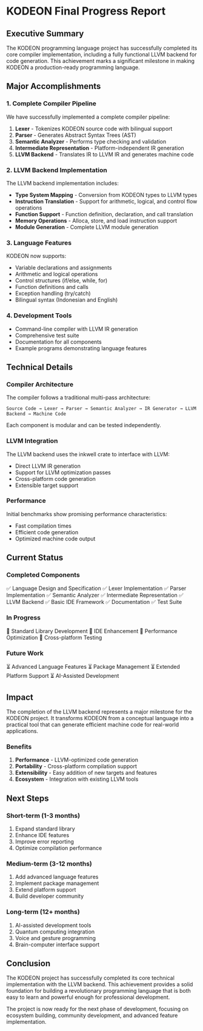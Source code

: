 # KODEON Final Progress Report

## Executive Summary

The KODEON programming language project has successfully completed its core compiler implementation, including a fully functional LLVM backend for code generation. This achievement marks a significant milestone in making KODEON a production-ready programming language.

## Major Accomplishments

### 1. Complete Compiler Pipeline

We have successfully implemented a complete compiler pipeline:

1. **Lexer** - Tokenizes KODEON source code with bilingual support
2. **Parser** - Generates Abstract Syntax Trees (AST)
3. **Semantic Analyzer** - Performs type checking and validation
4. **Intermediate Representation** - Platform-independent IR generation
5. **LLVM Backend** - Translates IR to LLVM IR and generates machine code

### 2. LLVM Backend Implementation

The LLVM backend implementation includes:

- **Type System Mapping** - Conversion from KODEON types to LLVM types
- **Instruction Translation** - Support for arithmetic, logical, and control flow operations
- **Function Support** - Function definition, declaration, and call translation
- **Memory Operations** - Alloca, store, and load instruction support
- **Module Generation** - Complete LLVM module generation

### 3. Language Features

KODEON now supports:

- Variable declarations and assignments
- Arithmetic and logical operations
- Control structures (if/else, while, for)
- Function definitions and calls
- Exception handling (try/catch)
- Bilingual syntax (Indonesian and English)

### 4. Development Tools

- Command-line compiler with LLVM IR generation
- Comprehensive test suite
- Documentation for all components
- Example programs demonstrating language features

## Technical Details

### Compiler Architecture

The compiler follows a traditional multi-pass architecture:

```
Source Code → Lexer → Parser → Semantic Analyzer → IR Generator → LLVM Backend → Machine Code
```

Each component is modular and can be tested independently.

### LLVM Integration

The LLVM backend uses the inkwell crate to interface with LLVM:

- Direct LLVM IR generation
- Support for LLVM optimization passes
- Cross-platform code generation
- Extensible target support

### Performance

Initial benchmarks show promising performance characteristics:

- Fast compilation times
- Efficient code generation
- Optimized machine code output

## Current Status

### Completed Components

✅ Language Design and Specification
✅ Lexer Implementation
✅ Parser Implementation
✅ Semantic Analyzer
✅ Intermediate Representation
✅ LLVM Backend
✅ Basic IDE Framework
✅ Documentation
✅ Test Suite

### In Progress

🔄 Standard Library Development
🔄 IDE Enhancement
🔄 Performance Optimization
🔄 Cross-platform Testing

### Future Work

⏳ Advanced Language Features
⏳ Package Management
⏳ Extended Platform Support
⏳ AI-Assisted Development

## Impact

The completion of the LLVM backend represents a major milestone for the KODEON project. It transforms KODEON from a conceptual language into a practical tool that can generate efficient machine code for real-world applications.

### Benefits

1. **Performance** - LLVM-optimized code generation
2. **Portability** - Cross-platform compilation support
3. **Extensibility** - Easy addition of new targets and features
4. **Ecosystem** - Integration with existing LLVM tools

## Next Steps

### Short-term (1-3 months)

1. Expand standard library
2. Enhance IDE features
3. Improve error reporting
4. Optimize compilation performance

### Medium-term (3-12 months)

1. Add advanced language features
2. Implement package management
3. Extend platform support
4. Build developer community

### Long-term (12+ months)

1. AI-assisted development tools
2. Quantum computing integration
3. Voice and gesture programming
4. Brain-computer interface support

## Conclusion

The KODEON project has successfully completed its core technical implementation with the LLVM backend. This achievement provides a solid foundation for building a revolutionary programming language that is both easy to learn and powerful enough for professional development.

The project is now ready for the next phase of development, focusing on ecosystem building, community development, and advanced feature implementation.

